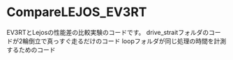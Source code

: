 # CompareLEJOS_EV3RT
EV3RTとLejosの性能差の比較実験のコードです。
drive_straitフォルダのコードが2輪倒立で真っすぐ走るだけのコード
loopフォルダが同じ処理の時間を計測するためのコード
